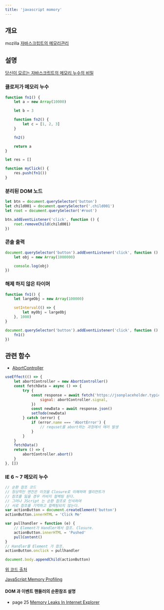 ```yaml
---
title: 'javascript momory'
---
```


## 개요

mozilla [자바스크립트의 메모리관리](https://developer.mozilla.org/ko/docs/Web/JavaScript/Memory_Management)

## 설명

[당신이 모르는 자바스크립트의 메모리 누수의 비밀](https://ui.toast.com/weekly-pick/ko_20210611)

### 클로저가 메모리 누수

```js
function fn1() {
    let a = new Array(10000)

    let b = 3

    function fn2() {
        let c = [1, 2, 3]
    }

    fn2()

    return a
}

let res = []

function myClick() {
    res.push(fn1())
}
```

### 분리된 DOM 노드

```js
let btn = document.querySelector('button')
let child001 = document.querySelector('.child001')
let root = document.querySelector('#root')

btn.addEventListener('click', function () {
    root.removeChild(child001)
})
```

### 콘솔 출력

```js
document.querySelector('button').addEventListener('click', function () {
    let obj = new Array(1000000)

    console.log(obj)
})
```

### 해제 하지 않은 타이머

```js
function fn1() {
    let largeObj = new Array(100000)

    setInterval(() => {
        let myObj = largeObj
    }, 1000)
}

document.querySelector('button').addEventListener('click', function () {
    fn1()
})
```

## 관련 함수

-   [AbortController](https://developer.mozilla.org/ko/docs/Web/API/AbortController)

```jsx
useEffect(() => {
    let abortController = new AbortController()
    const fetchData = async () => {
        try {
            const response = await fetch('https://jsonplaceholder.typicode.com/todos/1', {
                signal: abortController.signal,
            })
            const newData = await response.json()
            setTodo(newData)
        } catch (error) {
            if (error.name === 'AbortError') {
                // requset를 abort하는 과정에서 에러 발생
            }
        }
    }
    fetchData()
    return () => {
        abortController.abort()
    }
}, [])
```

### IE 6 ~ 7 메모리 누수

```js
// 순환 참조 코드
// 정상적인 엔진은 이것을 Closure로 이해하며 엘리먼트가
// 참조를 잃을 경우 카비지 컬렉팅 된다.
// 그러나 JScript 는 순환 참조로 인식하여
// 서로 참조를 기억하고 컬렉팅되지 않는다.
var actionButton = document.createElement('button')
actionButton.innerHTML = 'Click Me'

var pullhandler = function (e) {
    // Element가 Handler에서 참조. Closure.
    actionButton.innerHTML = 'Pushed'
    pullContent()
}
// Handler를 Element 가 참조.
actionButton.onclick = pullhandler

document.body.appendChild(actionButton)
```

[위 코드 출처](https://blog.javarouka.me/2012/07/30/event-ie/)

[JavaScript Memory Profiling](https://www.slideshare.net/OhgyunAhn/java-script-memoryprofiling)

#### DOM 과 이벤트 핸들러의 순환참조 설명

-   page 25 [Memory Leaks In Internet Explorer](https://www.slideshare.net/tifftiff/memory-leaks-in-ie)

